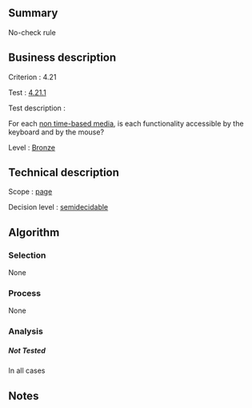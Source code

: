 ## Summary

No-check rule

## Business description

Criterion : 4.21

Test : [4.21.1](http://www.accessiweb.org/index.php/accessiweb-22-english-version.html#test-4-21-1)

Test description :

For each [non time-based
media](http://www.accessiweb.org/index.php/glossary-76.html#mMediaNoTemp),
is each functionality accessible by the keyboard and by the mouse?

Level : [Bronze](/en/category/rules-design/accessiweb-11/level/bronze)

## Technical description

Scope : [page](/en/category/rules-design/accessiweb-11/scope/page)

Decision level :
[semidecidable](/en/category/rules-design/accessiweb-11/decision-level/semidecidable)

## Algorithm

### Selection

None

### Process

None

### Analysis

##### Not Tested

In all cases

## Notes



